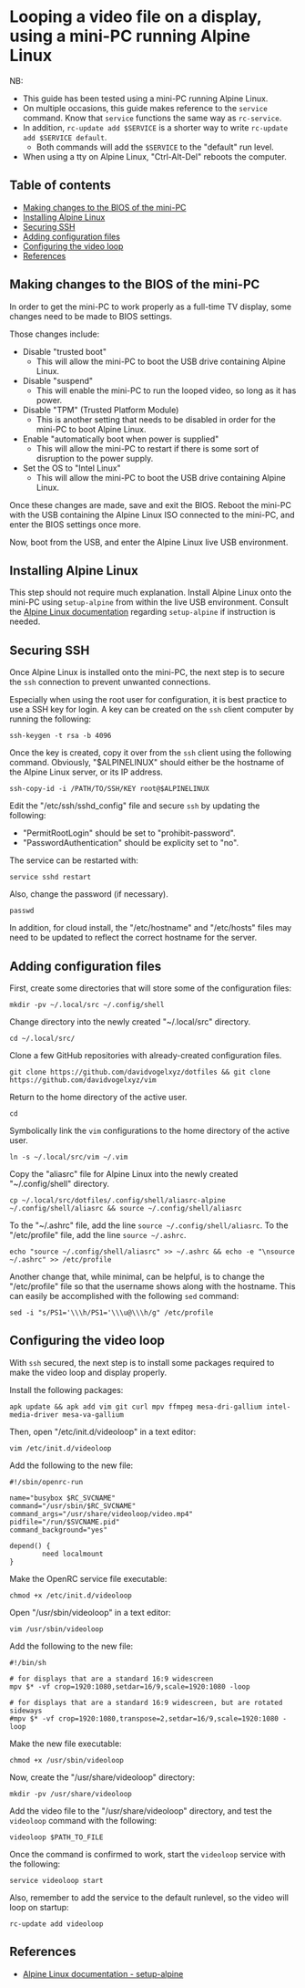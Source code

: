 # Looping a video file on a display, using a mini-PC running Alpine Linux

NB:

- This guide has been tested using a mini-PC running Alpine Linux.
- On multiple occasions, this guide makes reference to the `service` command. Know that `service` functions the same way as `rc-service`.
- In addition, `rc-update add $SERVICE` is a shorter way to write `rc-update add $SERVICE default`.
    - Both commands will add the `$SERVICE` to the "default" run level.
- When using a tty on Alpine Linux, "Ctrl-Alt-Del" reboots the computer.

## Table of contents

- [Making changes to the BIOS of the mini-PC](#making-changes-to-the-bios-of-the-mini-pc)
- [Installing Alpine Linux](#installing-alpine-linux)
- [Securing SSH](#securing-ssh)
- [Adding configuration files](#adding-configuration-files)
- [Configuring the video loop](#configuring-the-video-loop)
- [References](#references)

## Making changes to the BIOS of the mini-PC

In order to get the mini-PC to work properly as a full-time TV display, some changes need to be made to BIOS settings.

Those changes include:

- Disable "trusted boot"
    - This will allow the mini-PC to boot the USB drive containing Alpine Linux.
- Disable "suspend"
    - This will enable the mini-PC to run the looped video, so long as it has power.
- Disable "TPM" (Trusted Platform Module)
    - This is another setting that needs to be disabled in order for the mini-PC to boot Alpine Linux.
- Enable "automatically boot when power is supplied"
    - This will allow the mini-PC to restart if there is some sort of disruption to the power supply.
- Set the OS to "Intel Linux"
    - This will allow the mini-PC to boot the USB drive containing Alpine Linux.

Once these changes are made, save and exit the BIOS. Reboot the mini-PC with the USB containing the Alpine Linux ISO connected to the mini-PC, and enter the BIOS settings once more.

Now, boot from the USB, and enter the Alpine Linux live USB environment.

## Installing Alpine Linux

This step should not require much explanation. Install Alpine Linux onto the mini-PC using `setup-alpine` from within the live USB environment. Consult the [Alpine Linux documentation](https://docs.alpinelinux.org/user-handbook/0.1a/Installing/setup_alpine.html) regarding `setup-alpine` if instruction is needed.

## Securing SSH

Once Alpine Linux is installed onto the mini-PC, the next step is to secure the `ssh` connection to prevent unwanted connections.

Especially when using the root user for configuration, it is best practice to use a SSH key for login. A key can be created on the `ssh` client computer by running the following:

```
ssh-keygen -t rsa -b 4096
```

Once the key is created, copy it over from the `ssh` client using the following command. Obviously, "$ALPINELINUX" should either be the hostname of the Alpine Linux server, or its IP address.

```
ssh-copy-id -i /PATH/TO/SSH/KEY root@$ALPINELINUX
```

Edit the "/etc/ssh/sshd_config" file and secure `ssh` by updating the following:

- "PermitRootLogin" should be set to "prohibit-password".
- "PasswordAuthentication" should be explicity set to "no".

The service can be restarted with:

```
service sshd restart
```

Also, change the password (if necessary).

```
passwd
```

In addition, for cloud install, the "/etc/hostname" and "/etc/hosts" files may need to be updated to reflect the correct hostname for the server.

## Adding configuration files

First, create some directories that will store some of the configuration files:

```
mkdir -pv ~/.local/src ~/.config/shell
```

Change directory into the newly created "~/.local/src" directory.

```
cd ~/.local/src/
```

Clone a few GitHub repositories with already-created configuration files.

```
git clone https://github.com/davidvogelxyz/dotfiles && git clone https://github.com/davidvogelxyz/vim
```

Return to the home directory of the active user.

```
cd
```

Symbolically link the `vim` configurations to the home directory of the active user.

```
ln -s ~/.local/src/vim ~/.vim
```

Copy the "aliasrc" file for Alpine Linux into the newly created "~/.config/shell" directory.

```
cp ~/.local/src/dotfiles/.config/shell/aliasrc-alpine ~/.config/shell/aliasrc && source ~/.config/shell/aliasrc
```

To the "~/.ashrc" file, add the line `source ~/.config/shell/aliasrc`. To the "/etc/profile" file, add the line `source ~/.ashrc`.

```
echo "source ~/.config/shell/aliasrc" >> ~/.ashrc && echo -e "\nsource ~/.ashrc" >> /etc/profile
```

Another change that, while minimal, can be helpful, is to change the "/etc/profile" file so that the username shows along with the hostname. This can easily be accomplished with the following `sed` command:

```
sed -i "s/PS1='\\\h/PS1='\\\u@\\\h/g" /etc/profile
```

## Configuring the video loop

With `ssh` secured, the next step is to install some packages required to make the video loop and display properly.

Install the following packages:

```
apk update && apk add vim git curl mpv ffmpeg mesa-dri-gallium intel-media-driver mesa-va-gallium
```

Then, open "/etc/init.d/videoloop" in a text editor:

```
vim /etc/init.d/videoloop
```

Add the following to the new file:

```
#!/sbin/openrc-run

name="busybox $RC_SVCNAME"
command="/usr/sbin/$RC_SVCNAME"
command_args="/usr/share/videoloop/video.mp4"
pidfile="/run/$SVCNAME.pid"
command_background="yes"

depend() {
        need localmount
}
```

Make the OpenRC service file executable:

```
chmod +x /etc/init.d/videoloop
```

Open "/usr/sbin/videoloop" in a text editor:

```
vim /usr/sbin/videoloop
```

Add the following to the new file:

```
#!/bin/sh

# for displays that are a standard 16:9 widescreen
mpv $* -vf crop=1920:1080,setdar=16/9,scale=1920:1080 -loop

# for displays that are a standard 16:9 widescreen, but are rotated sideways
#mpv $* -vf crop=1920:1080,transpose=2,setdar=16/9,scale=1920:1080 -loop
```

Make the new file executable:

```
chmod +x /usr/sbin/videoloop
```

Now, create the "/usr/share/videoloop" directory:

```
mkdir -pv /usr/share/videoloop
```

Add the video file to the "/usr/share/videoloop" directory, and test the `videoloop` command with the following:

```
videoloop $PATH_TO_FILE
```

Once the command is confirmed to work, start the `videoloop` service with the following:

```
service videoloop start
```

Also, remember to add the service to the default runlevel, so the video will loop on startup:

```
rc-update add videoloop
```

## References

- [Alpine Linux documentation - setup-alpine](https://docs.alpinelinux.org/user-handbook/0.1a/Installing/setup_alpine.html)
